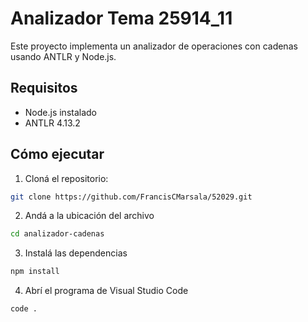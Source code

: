 # Analizador Tema 25914_11

Este proyecto implementa un analizador de operaciones con cadenas usando ANTLR y Node.js.

## Requisitos

- Node.js instalado
- ANTLR 4.13.2

## Cómo ejecutar

1. Cloná el repositorio:

```bash
git clone https://github.com/FrancisCMarsala/52029.git
```

2. Andá a la ubicación del archivo

```bash
cd analizador-cadenas
```

3. Instalá las dependencias

```bash
npm install
```

4. Abrí el programa de Visual Studio Code

```bash
code .
```
